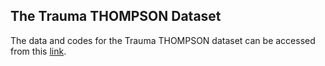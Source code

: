 ## The Trauma THOMPSON Dataset
The data and codes for the Trauma THOMPSON dataset can be accessed from this 
[link](https://docs.google.com/forms/d/e/1FAIpQLSeWBzYkKBzAS5U1TwFMZDfauEgXvioega9-qtuXDbzJQ5glTQ/viewform?usp=dialog). 
